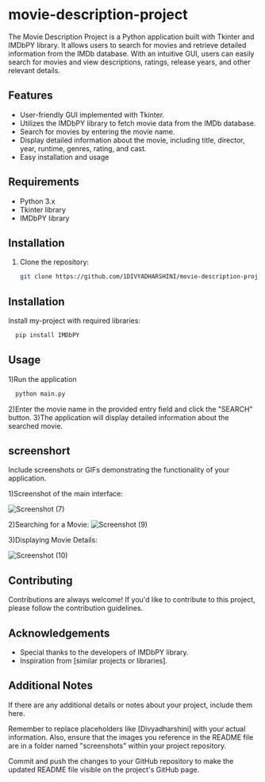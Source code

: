 # movie-description-project
The Movie Description Project is a Python application built with Tkinter and IMDbPY library. It allows users to search for movies and retrieve detailed information from the IMDb database. With an intuitive GUI, users can easily search for movies and view descriptions, ratings, release years, and other relevant details.

## Features

- User-friendly GUI implemented with Tkinter.
- Utilizes the IMDbPY library to fetch movie data from the IMDb database.
- Search for movies by entering the movie name.
- Display detailed information about the movie, including title, director, year, runtime, genres, rating, and cast.
- Easy installation and usage

## Requirements

- Python 3.x
- Tkinter library
- IMDbPY library

## Installation

1. Clone the repository:

   ```bash
   git clone https://github.com/1DIVYADHARSHINI/movie-description-project.git

## Installation

Install my-project with required libraries:

```bash
  pip install IMDbPY

```

## Usage

1)Run the application

```bash
  python main.py


```
2)Enter the movie name in the provided entry field and click the "SEARCH" button.
3)The application will display detailed information about the searched movie.


## screenshort

Include screenshots or GIFs demonstrating the functionality of your application.


1)Screenshot of the main interface:

![Screenshot (7)](https://github.com/1DIVYADHARSHINI/movie-description-project/assets/162281554/e532815c-92d8-448b-8715-951853bc71a0)

2)Searching for a Movie:
![Screenshot (9)](https://github.com/1DIVYADHARSHINI/movie-description-project/assets/162281554/98b69bd2-8206-4827-a4bc-bfd5845e5ee0)

3)Displaying Movie Details:

![Screenshot (10)](https://github.com/1DIVYADHARSHINI/movie-description-project/assets/162281554/b799b7a5-948e-418f-8b66-3cedba43f9c5)





## Contributing

Contributions are always welcome!
If you'd like to contribute to this project, please follow the contribution guidelines.

## Acknowledgements

 - Special thanks to the developers of IMDbPY library.
 - Inspiration from [similar projects or libraries].

## Additional Notes
If there are any additional details or notes about your project, include them here.

Remember to replace placeholders like [Divyadharshini] with your actual information. Also, ensure that the images you reference in the README file are in a folder named "screenshots" within your project repository.

Commit and push the changes to your GitHub repository to make the updated README file visible on the project's GitHub page.





   
   
   
